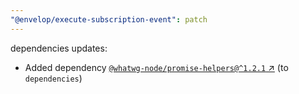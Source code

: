 ```yaml
---
"@envelop/execute-subscription-event": patch
---
```

dependencies updates:
  - Added dependency [`@whatwg-node/promise-helpers@^1.2.1` ↗︎](https://www.npmjs.com/package/@whatwg-node/promise-helpers/v/1.2.1) (to `dependencies`)
